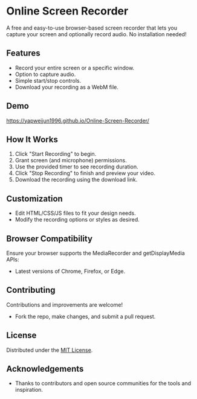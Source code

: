 # Online Screen Recorder

A free and easy-to-use browser-based screen recorder that lets you capture your screen and optionally record audio. No installation needed!

## Features
- Record your entire screen or a specific window.
- Option to capture audio.
- Simple start/stop controls.
- Download your recording as a WebM file.

## Demo
https://yapweijun1996.github.io/Online-Screen-Recorder/

## How It Works
1. Click "Start Recording" to begin.
2. Grant screen (and microphone) permissions.
3. Use the provided timer to see recording duration.
4. Click "Stop Recording" to finish and preview your video.
5. Download the recording using the download link.

## Customization
- Edit HTML/CSS/JS files to fit your design needs.
- Modify the recording options or styles as desired.

## Browser Compatibility
Ensure your browser supports the MediaRecorder and getDisplayMedia APIs:
- Latest versions of Chrome, Firefox, or Edge.

## Contributing
Contributions and improvements are welcome!
- Fork the repo, make changes, and submit a pull request.

## License
Distributed under the [MIT License](LICENSE).

## Acknowledgements
- Thanks to contributors and open source communities for the tools and inspiration.
